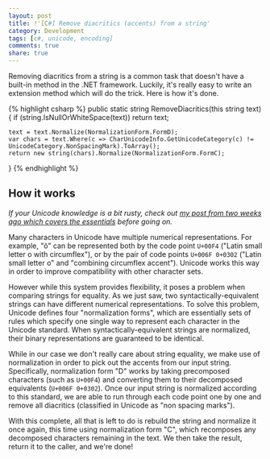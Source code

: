 ```yaml
---
layout: post
title: !'[C#] Remove diacritics (accents) from a string' 
category: Development
tags: [c#, unicode, encoding]
comments: true
share: true
---
```


Removing diacritics from a string is a common task that doesn't have a built-in method in the .NET framework. Luckily, it's really easy to write an extension method which will do the trick. Here is how it's done.

{% highlight csharp %}
public static string RemoveDiacritics(this string text)
{
    if (string.IsNullOrWhiteSpace(text))
        return text;

    text = text.Normalize(NormalizationForm.FormD);
    var chars = text.Where(c => CharUnicodeInfo.GetUnicodeCategory(c) != UnicodeCategory.NonSpacingMark).ToArray();
    return new string(chars).Normalize(NormalizationForm.FormC);
}
{% endhighlight %}

## How it works

*If your Unicode knowledge is a bit rusty, check out [my post from two weeks ago which covers the essentials](http://www.levibotelho.com/development/unicode-and-utf-what-you-need-to-know/) before going on.*

Many characters in Unicode have multiple numerical representations. For example, "ô" can be represented both by the code point `U+00F4` ("Latin small letter o with circumflex"), or by the pair of code points `U+006F 0+0302` ("Latin small letter o" and "combining circumflex accent"). Unicode works this way in order to improve compatibility with other character sets.

However while this system provides flexibility, it poses a problem when comparing strings for equality. As we just saw, two syntactically-equivalent strings can have different numerical representations. To solve this problem, Unicode defines four "normalization forms", which are essentially sets of rules which specify one single way to represent each character in the Unicode standard. When syntactically-equivalent strings are normalized, their binary representations are guaranteed to be identical.

While in our case we don't really care about string equality, we make use of normalization in order to pick out the accents from our input string. Specifically, normalization form "D" works by taking precomposed characters (such as `U+00F4`) and converting them to their decomposed equivalents (`U+006F 0+0302`). Once our input string is normalized according to this standard, we are able to run through each code point one by one and remove all diacritics (classified in Unicode as "non spacing marks").

With this complete, all that is left to do is rebuild the string and normalize it once again, this time using normalization form "C", which recomposes any decomposed characters remaining in the text. We then take the result, return it to the caller, and we're done!
